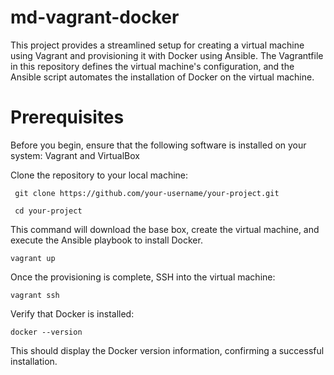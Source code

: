 
# md-vagrant-docker


This project provides a streamlined setup for creating a virtual machine using Vagrant and provisioning it with Docker using Ansible. The Vagrantfile in this repository defines the virtual machine's configuration, and the Ansible script automates the installation of Docker on the virtual machine.
 
# Prerequisites
Before you begin, ensure that the following software is installed on your system:
Vagrant and
VirtualBox
 
Clone the repository to your local machine:
 
 	 git clone https://github.com/your-username/your-project.git
  
 	 cd your-project

This command will download the base box, create the virtual machine, and execute the Ansible playbook to install Docker.

  	vagrant up
 
Once the provisioning is complete, SSH into the virtual machine: 

  	vagrant ssh
 
Verify that Docker is installed:

  	docker --version

This should display the Docker version information, confirming a successful installation.
